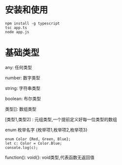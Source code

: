 # 安装和使用

```shell
npm install -g typescript
tsc app.ts
node app.js
```

# 基础类型

any: 任何类型

number: 数字类型

string: 字符串类型

boolean: 布尔类型

类型[]: 数组类型

[类型1,类型2] : 元组类型,一个提前定义好每一位类型的数组

enum 枚举名字 {枚举项1,枚举项2,枚举项3}

```tsx
enum Color {Red, Green, Blue};
let c: Color = Color.Blue;
console.log(c);
```

function(): void{}: void类型,代表函数无返回值